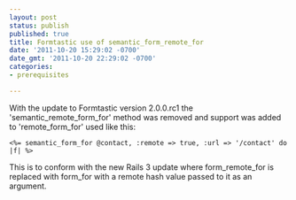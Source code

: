 ```yaml
---
layout: post
status: publish
published: true
title: Formtastic use of semantic_form_remote_for
date: '2011-10-20 15:29:02 -0700'
date_gmt: '2011-10-20 22:29:02 -0700'
categories:
- prerequisites

---
```


With the update to Formtastic version 2.0.0.rc1 the 'semantic_remote_form_for'
method was removed and support was added to 'remote_form_for' used like this:

```
<%= semantic_form_for @contact, :remote => true, :url => '/contact' do |f| %>
```

This is to conform with the new Rails 3 update where form_remote_for is
replaced with form_for with a remote hash value passed to it as an argument.
